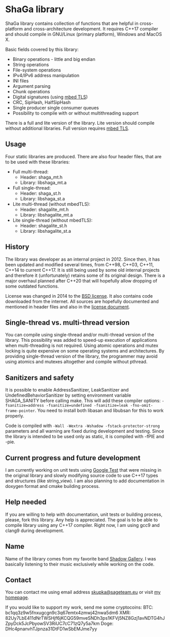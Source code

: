# ShaGa library
ShaGa library contains collection of functions that are helpful in cross-platform and cross-architecture development. It requires C++17 compiler and should compile in
GNU/Linux (primary platform), Windows and MacOS X.

Basic fields covered by this library:
* Binary operations - little and big endian
* String operations
* File-system operations
* IPv4/IPv6 address manipulation
* INI files
* Argument parsing
* Chunk operations
* Digital signatures (using [mbed TLS](https://tls.mbed.org/))
* CRC, SipHash, HalfSipHash
* Single producer single consumer queues
* Possibility to compile with or without multithreading support

There is a full and lite version of the library. Lite version should compile without additional libraries. Full version requires [mbed TLS](https://tls.mbed.org/).

## Usage
Four static libraries are produced. There are also four header files, that are to be used with these libraries:
* Full multi-thread:
	- Header: shaga_mt.h
	- Library: libshaga_mt.a
* Full single-thread:
	- Header: shaga_st.h
	- Library: libshaga_st.a
* Lite multi-thread (without mbedTLS):
	- Header: shagalite_mt.h
	- Library: libshagalite_mt.a
* Lite single-thread (without mbedTLS):
	- Header: shagalite_st.h
	- Library: libshagalite_st.a

## History
The library was developer as an internal project in 2012. Since then, it has been updated and modified several times, from C++98, C++03, C++11, C++14 to current C++17.
It is still being used by some old internal projects and therefore it (unfortunately) retains some of its original design. There is a major overhaul planned after C++20 that
will hopefully allow dropping of some outdated functions.

License was changed in 2014 to the [BSD license](LICENSE.md). It also contains code downloaded from the internet. All sources are hopefully documented and mentioned in header
files and also in the [license document](LICENSE.md).

## Single-thread vs. multi-thread version
You can compile using single-thread and/or multi-thread version of the library. This possibility was added to speed-up execution of applications when multi-threading
is not required. Using atomic operations and mutex locking is quite expensive on some operating systems and architectures. By providing single-thread version of the library,
the programmer may avoid using atomics and mutexes altogether and compile without pthread.

## Sanitizers and safety
It is possible to enable AddressSanitizer, LeakSanitizer and UndefinedBehaviorSanitizer by setting environment variable SHAGA_SANITY before calling make. This will add
these compiler options: `-fsanitize=address -fsanitize=undefined -fsanitize=leak -fno-omit-frame-pointer`. You need to install both libasan and libubsan for this to work
properly.

Code is compiled with `-Wall -Wextra -Wshadow -fstack-protector-strong` parameters and all warning are fixed during development and testing.
Since the library is intended to be used only as static, it is compiled with -fPIE and -pie.

## Current progress and future development
I am currently working on unit tests using [Google Test](https://github.com/google/googletest) that were missing in the original library and slowly modifying
source code to use C++17 types and structures (like string_view). I am also planning to add documentation in doxygen format and cmake building process.

## Help needed
If you are willing to help with documentation, unit tests or building process, please, fork this library. Any help is appreciated.
The goal is to be able to compile library using any C++17 compiler. Right now, I am using gcc9 and clang9 during development.

## Name
Name of the library comes from my favorite band [Shadow Gallery]( https://en.wikipedia.org/wiki/Shadow_Gallery).
I was basically listening to their music exclusively while working on the code.

## Contact
You can contact me using email address skupka@sageteam.eu or visit [my homepage](https://www.bwpow.eu/).

If you would like to support my work, send me some cryptocoins:
BTC: bc1qq3z9w5fnxugcgn9c3q67emtx4zmwj42nwa5dm6
XMR: 82Uy7LbE411dNrTWSHjf6jKCQG59mveSNDh3ps1KFVj5NZ8Gzj1avNDTG4hJZpyDck5JcPbyowSV3RiUC7cC71zQ7y5a7km
Doge: DHc4pnanvhTJpnza31DtFD1wSbEMJme7yy
